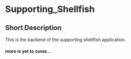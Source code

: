 # Supporting_Shellfish

## Short Description
This is the backend of the supporting shellfish application.<br>

#### more is yet to come...
